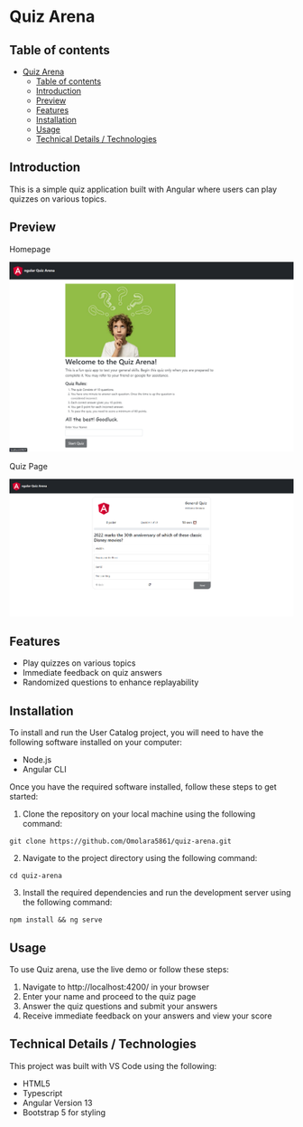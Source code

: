 
# Quiz Arena
## Table of contents
- [Quiz Arena](#quiz-arena)
  - [Table of contents](#table-of-contents)
  - [Introduction](#introduction)
  - [Preview](#preview)
  - [Features](#features)
  - [Installation](#installation)
  - [Usage](#usage)
  - [Technical Details / Technologies](#technical-details--technologies)

## Introduction
This is a simple quiz application built with Angular where users can play quizzes on various topics.

## Preview

Homepage

![The homepage that displays the quiz instructions](/src/assets/Screenshot_1.png "Welcome Page")

Quiz Page

![The page where users take the quiz](/src/assets/quiz.png "Quiz Page")

## Features

- Play quizzes on various topics
- Immediate feedback on quiz answers
- Randomized questions to enhance replayability


## Installation
To install and run the User Catalog project, you will need to have the following software installed on your computer:

- Node.js
- Angular CLI

Once you have the required software installed, follow these steps to get started:

1. Clone the repository on your local machine using the following command:

```
git clone https://github.com/Omolara5861/quiz-arena.git
```

2. Navigate to the project directory using the following command:

```
cd quiz-arena
```
3. Install the required dependencies and run the development server using the following command:

```
npm install && ng serve
```

## Usage
To use Quiz arena, use the live demo or follow these steps:

1. Navigate to http://localhost:4200/ in your browser
2. Enter your name and proceed to the quiz page
3. Answer the quiz questions and submit your answers
4. Receive immediate feedback on your answers and view your score

<!-- ## Demo
A live demo of the simple quiz app can be found at https://simple-quiz-app-demo.herokuapp.com/ -->

## Technical Details / Technologies
This project was built with VS Code using the following:

+ HTML5
+ Typescript
+ Angular Version 13
+ Bootstrap 5 for styling

